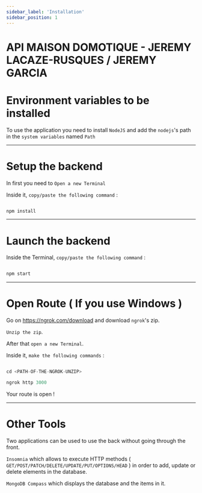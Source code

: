 ```yaml
---
sidebar_label: 'Installation'
sidebar_position: 1
---
```

# API MAISON DOMOTIQUE - JEREMY LACAZE-RUSQUES / JEREMY GARCIA


# Environment variables to be installed


To use the application you need to install `NodeJS` and add the `nodejs`'s path in the `system variables` named `Path`

---

# Setup the backend

In first you need to `Open a new Terminal`

Inside it, `copy/paste the following command` : 

```ts

npm install

```
---

# Launch the backend

Inside the Terminal, `copy/paste the following command` : 

```ts

npm start

```

---

# Open Route ( If you use Windows )

Go on https://ngrok.com/download and download `ngrok`'s zip.

`Unzip the zip`.

After that `open a new Terminal`.

Inside it, `make the following commands` :

```ts

cd <PATH-OF-THE-NGROK-UNZIP>

ngrok http 3000

```

Your route is open !

----

# Other Tools

Two applications can be used to use the back without going through the front.

`Insomnia` which allows to execute HTTP methods ( `GET/POST/PATCH/DELETE/UPDATE/PUT/OPTIONS/HEAD` ) in order to add, update or delete elements in the database.

`MongoDB Compass` which displays the database and the items in it.